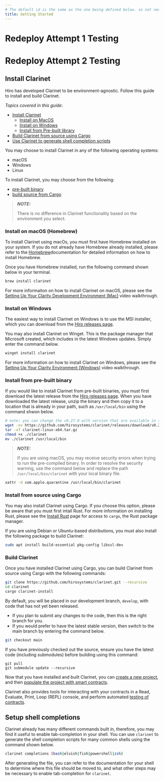 ```yaml
---
# The default id is the same as the one being defined below. so not needed
title: Getting Started
---
```


# Redeploy Attempt 1 Testing

# Redeploy Attempt 2 Testing

## Install Clarinet

Hiro has developed Clarinet to be environment-agnostic. Follow this guide to install and build Clarinet. 

*Topics covered in this guide*:

* [Install Clarinet](#install-clarinet)
  * [Install on MacOS](#install-on-macos-homebrew)
  * [Install on Windows](#install-on-windows)
  * [Install from Pre-built library](#install-from-pre-built-binary)
* [Build Clarinet from source using Cargo](#build-clarinet)
* [Use Clarinet to generate shell completion scripts](#setup-shell-completions)

You may choose to install Clarinet in any of the following operating systems:

- macOS
- Windows
- Linux

To install Clarinet, you may choose from the following:
- [pre-built binary](https://github.com/hirosystems/clarinet#install-from-a-pre-built-binary)
- [build source from Cargo](https://github.com/hirosystems/clarinet#install-from-source-using-cargo)

> **_NOTE:_**
>
> There is no difference in Clarinet functionality based on the environment you select.

### Install on macOS (Homebrew)

To install Clarinet using macOs, you must first have Homebrew installed on your system. If you do not already have Homebrew already installed, 
please refer to the [Homebrew](https://brew.sh/)documentation for detailed information on how to install Homebrew.

Once you have Homebrew installed, run the following command shown below in your terminal.

```bash
brew install clarinet
```

For more informaiton on how to install Clarinet on macOS, please see the [Setting Up Your Clarity Development Environment (Mac)](https://www.youtube.com/watch?v=dpPopuvYU90) video walkthrough.

### Install on Windows

The easiest way to install Clarinet on Windows is to use the MSI installer, 
which you can download from the [Hiro releases page](https://github.com/hirosystems/clarinet/releases).

You may also install Clarinet on Winget. This is the package manager that Microsoft created, which includes in the latest Windows updates.
Simply enter the command below.

```powershell
winget install clarinet
```

For more information on how to install Clarinet on Windows, please see the [Setting Up Your Clarity Environment (Windows)](https://www.youtube.com/watch?v=r5LY1J5oACs) video walkthrough.

### Install from pre-built binary

If you would like to install Clarinet from pre-built binaries, you must first download the latest release from the 
[Hiro releases page](https://github.com/hirosystems/clarinet/releases). When you have downloaded the latest release,
unzip the binary and then copy it to a location that is already in your path, such as `/usr/local/bin` using the command shwon below.

```sh
# note: you can change the v0.27.0 with version that are available in the releases page.
wget -nv https://github.com/hirosystems/clarinet/releases/download/v0.27.0/clarinet-linux-x64-glibc.tar.gz -O clarinet-linux-x64.tar.gz
tar -xf clarinet-linux-x64.tar.gz
chmod +x ./clarinet
mv ./clarinet /usr/local/bin
```

>**_NOTE:_**
>
>If you are using macOS, you may receive security errors when trying to run the pre-compiled binary. 
>In order to resolve the security warning, use the command below and replace the path `/usr/local/bin/clarinet` with your local binary file.

```sh
xattr -d com.apple.quarantine /usr/local/bin/clarinet
```

### Install from source using Cargo

You may also install Clarinet using Cargo. If you choose this option, please be aware that you must first intall Rust.
For more information on installing Rust, please see the [Install Rust](https://www.rust-lang.org/tools/install) page for access 
to `cargo`, the Rust package manager.

If you are using Debian or Ubuntu-based distributions, you must also install the following package to build Clarinet:
```bash
sudo apt install build-essential pkg-config libssl-dev
```
### Build Clarinet

Once you have installed Clarinet using Cargo, you can build Clarinet from source using Cargo with the following commands:

```bash
git clone https://github.com/hirosystems/clarinet.git --recursive
cd clarinet
cargo clarinet-install
```

By default, you will be placed in our development branch, `develop`, with code that has not yet been released.

- If you plan to submit any changes to the code, then this is the right branch for you. 
- If you would prefer to have the latest stable version, then switch to the main branch by entering the command below.

```bash
git checkout main
```

If you have previously checked out the source, ensure you have the latest code (including submodules) before building using this command:

```
git pull
git submodule update --recursive
```

Now that you have installed and built Clarinet, you can [create a new project](how-to-guides/how-to-create-new-project.md), and then [populate the project with smart contracts](how-to-guides/how-to-add-contract.md).

Clarinet also provides tools for interacting with your contracts in a Read, Evaluate, Print, Loop (REPL) console, and perform automated [testing of contracts](how-to-guides/how-to-test-contract.md).

## Setup shell completions

Clarinet already has many different commands built in, therefore, you may find it useful to enable tab-completion in your shell. 
You can use `clarinet` to generate the shell completion scripts for many common shells using the command shown below.

```sh
clarinet completions (bash|elvish|fish|powershell|zsh)
```

After generating the file, you can refer to the documentation for your shell to determine where this file should be moved to, and what other steps may be necessary to enable tab-completion for `clarinet`.
